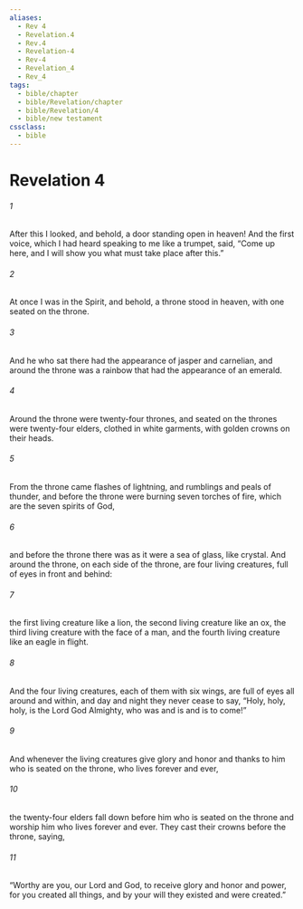 ```yaml
---
aliases:
  - Rev 4
  - Revelation.4
  - Rev.4
  - Revelation-4
  - Rev-4
  - Revelation_4
  - Rev_4
tags:
  - bible/chapter
  - bible/Revelation/chapter
  - bible/Revelation/4
  - bible/new testament
cssclass:
  - bible
---
```


# Revelation 4

###### 1
After this I looked, and behold, a door standing open in heaven! And the first voice, which I had heard speaking to me like a trumpet, said, “Come up here, and I will show you what must take place after this.”
###### 2
At once I was in the Spirit, and behold, a throne stood in heaven, with one seated on the throne.
###### 3
And he who sat there had the appearance of jasper and carnelian, and around the throne was a rainbow that had the appearance of an emerald.
###### 4
Around the throne were twenty-four thrones, and seated on the thrones were twenty-four elders, clothed in white garments, with golden crowns on their heads.
###### 5
From the throne came flashes of lightning, and rumblings and peals of thunder, and before the throne were burning seven torches of fire, which are the seven spirits of God,
###### 6
and before the throne there was as it were a sea of glass, like crystal. And around the throne, on each side of the throne, are four living creatures, full of eyes in front and behind:
###### 7
the first living creature like a lion, the second living creature like an ox, the third living creature with the face of a man, and the fourth living creature like an eagle in flight.
###### 8
And the four living creatures, each of them with six wings, are full of eyes all around and within, and day and night they never cease to say,   “Holy, holy, holy, is the Lord God Almighty,   who was and is and is to come!”
###### 9
And whenever the living creatures give glory and honor and thanks to him who is seated on the throne, who lives forever and ever,
###### 10
the twenty-four elders fall down before him who is seated on the throne and worship him who lives forever and ever. They cast their crowns before the throne, saying,
###### 11
“Worthy are you, our Lord and God, to receive glory and honor and power, for you created all things, and by your will they existed and were created.”


